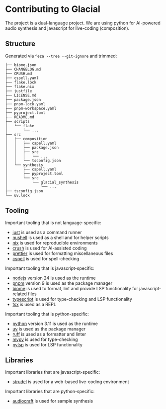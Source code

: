 # Contributing to Glacial

The project is a dual-language project. We are using python for AI-powered audio
synthesis and javascript for live-coding (composition).

## Structure

Generated via `^eza --tree --git-ignore` and trimmed:

```text
├── biome.json
├── CHANGELOG.md
├── CRUSH.md
├── cspell.yaml
├── flake.lock
├── flake.nix
├── justfile
├── LICENSE.md
├── package.json
├── pnpm-lock.yaml
├── pnpm-workspace.yaml
├── pyproject.toml
├── README.md
├── scripts
│   └── flake
│       └── ...
├── src
│   ├── composition
│   │   ├── cspell.yaml
│   │   ├── package.json
│   │   ├── src
│   │   │   └── ...
│   │   └── tsconfig.json
│   └── synthesis
│       ├── cspell.yaml
│       ├── pyproject.toml
│       └── src
│           └── glacial_synthesis
│               └── ...
├── tsconfig.json
└── uv.lock
```

## Tooling

Important tooling that is not language-specific:

- [just](https://github.com/casey/just) is used as a command runner
- [nushell](https://github.com/nushell/nushell) is used as a shell and for
  helper scripts
- [nix](https://github.com/NixOS/nixpkgs) is used for reproducible environments
- [crush](https://github.com/charmbracelet/crush) is used for AI-assisted coding
- [prettier](https://github.com/prettier/prettier) is used for formatting
  miscellaneous files
- [cspell](https://github.com/streetsidesoftware/cspell) is used for
  spell-checking

Important tooling that is javascript-specific:

- [nodejs](https://github.com/nodejs/node) version 24 is used as the runtime
- [pnpm](https://github.com/pnpm/pnpm) version 9 is used as the package manager
- [biome](https://github.com/biomejs/biome) is used to format, lint and provide
  LSP functionality for javascript-related files
- [typescript](https://github.com/microsoft/TypeScript) is used for
  type-checking and LSP functionality
- [tsx](https://github.com/privatenumber/tsx) is used as a REPL

Important tooling that is python-specific:

- [python](https://github.com/python/cpython) version 3.11 is used as the
  runtime
- [uv](https://github.com/astral-sh/uv) is used as the package manager
- [ruff](https://github.com/astral-sh/ruff) is used as a formatter and linter
- [mypy](https://github.com/python/mypy) is used for type-checking
- [pylsp](https://github.com/python-lsp/python-lsp-server) is used for LSP
  functionality

## Libraries

Important libraries that are javascript-specific:

- [strudel](https://codeberg.org/uzu/strudel) is used for a web-based
  live-coding environment

Important libraries that are python-specific:

- [audiocraft](https://github.com/facebookresearch/audiocraft) is used for
  sample synthesis

